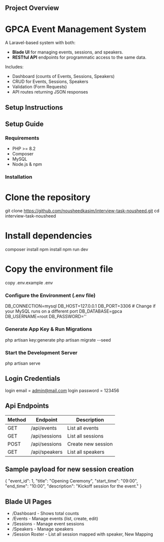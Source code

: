 Project Overview
----------------
# GPCA Event Management System

A Laravel-based system with both:
- **Blade UI** for managing events, sessions, and speakers.
- **RESTful API** endpoints for programmatic access to the same data.

Includes:
- Dashboard (counts of Events, Sessions, Speakers)
- CRUD for Events, Sessions, Speakers
- Validation (Form Requests)
- API routes returning JSON responses



Setup Instructions
------------------
## Setup Guide

### Requirements
- PHP >= 8.2
- Composer
- MySQL
- Node.js & npm

### Installation

# Clone the repository
git clone https://github.com/nousheedkasim/interview-task-nousheed.git
cd interview-task-nousheed

# Install dependencies
composer install
npm install
npm run dev

# Copy the environment file
copy .env.example .env

### Configure the Environment (.env file)

DB_CONNECTION=mysql
DB_HOST=127.0.0.1
DB_PORT=3306   # Change if your MySQL runs on a different port
DB_DATABASE=gpca
DB_USERNAME=root
DB_PASSWORD=''

### Generate App Key & Run Migrations

php artisan key:generate
php artisan migrate --seed

### Start the Development Server
php artisan serve



Login Credentials
-----------------
login email  = admin@mail.com
login password = 123456


Api Endpoints
-------------

| Method 	| Endpoint 	| Description 		|
|---------------|--------------	|-----------------------|
| GET 		| /api/events 	| List all events 	|
| GET 		| /api/sessions | List all sessions 	|
| POST 		| /api/sessions | Create new session 	|
| GET 		| /api/speakers | List all speakers 	|


Sample payload for new session creation
---------------------------------------
{
  "event_id": 1,
  "title": "Opening Ceremony",
  "start_time": "09:00",
  "end_time": "10:00",
  "description": "Kickoff session for the event."
}


Blade UI Pages
--------------
- /Dashboard - Shows total counts
- /Events - Manage events (list, create, edit)
- /Sessions - Manage event sessions
- /Speakers - Manage speakers
- /Session Roster - List all session mapped with speaker, New Mapping 




